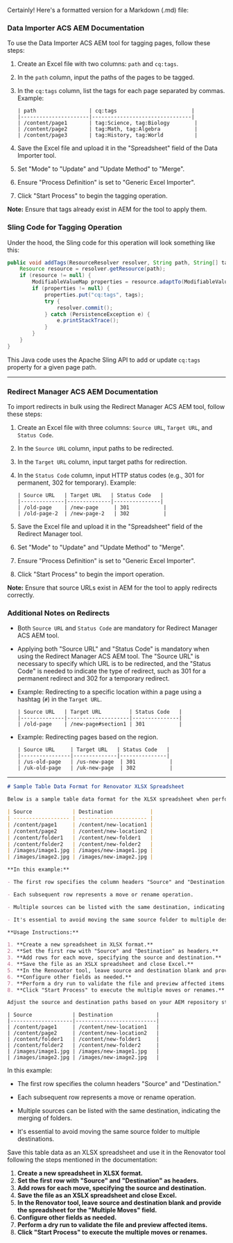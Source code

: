 Certainly! Here's a formatted version for a Markdown (.md) file:

### Data Importer ACS AEM Documentation

To use the Data Importer ACS AEM tool for tagging pages, follow these steps:

1. Create an Excel file with two columns: `path` and `cq:tags`.
2. In the `path` column, input the paths of the pages to be tagged.
3. In the `cq:tags` column, list the tags for each page separated by commas.
   Example:

   ```plaintext
   | path                 | cq:tags                        |
   |----------------------|--------------------------------|
   | /content/page1       | tag:Science, tag:Biology        |
   | /content/page2       | tag:Math, tag:Algebra           |
   | /content/page3       | tag:History, tag:World          |
   ```

4. Save the Excel file and upload it in the "Spreadsheet" field of the Data Importer tool.
5. Set "Mode" to "Update" and "Update Method" to "Merge".
6. Ensure "Process Definition" is set to "Generic Excel Importer".
7. Click "Start Process" to begin the tagging operation.

**Note:** Ensure that tags already exist in AEM for the tool to apply them.

### Sling Code for Tagging Operation

Under the hood, the Sling code for this operation will look something like this:

```java
public void addTags(ResourceResolver resolver, String path, String[] tags) {
    Resource resource = resolver.getResource(path);
    if (resource != null) {
        ModifiableValueMap properties = resource.adaptTo(ModifiableValueMap.class);
        if (properties != null) {
            properties.put("cq:tags", tags);
            try {
                resolver.commit();
            } catch (PersistenceException e) {
                e.printStackTrace();
            }
        }
    }
}
```

This Java code uses the Apache Sling API to add or update `cq:tags` property for a given page path.

---

### Redirect Manager ACS AEM Documentation

To import redirects in bulk using the Redirect Manager ACS AEM tool, follow these steps:

1. Create an Excel file with three columns: `Source URL`, `Target URL`, and `Status Code`.
2. In the `Source URL` column, input paths to be redirected.
3. In the `Target URL` column, input target paths for redirection.
4. In the `Status Code` column, input HTTP status codes (e.g., 301 for permanent, 302 for temporary).
   Example:

   ```plaintext
   | Source URL   | Target URL   | Status Code   |
   |--------------|--------------|---------------|
   | /old-page    | /new-page     | 301           |
   | /old-page-2  | /new-page-2   | 302           |
   ```

5. Save the Excel file and upload it in the "Spreadsheet" field of the Redirect Manager tool.
6. Set "Mode" to "Update" and "Update Method" to "Merge".
7. Ensure "Process Definition" is set to "Generic Excel Importer".
8. Click "Start Process" to begin the import operation.

**Note:** Ensure that source URLs exist in AEM for the tool to apply redirects correctly.

### Additional Notes on Redirects

- Both `Source URL` and `Status Code` are mandatory for Redirect Manager ACS AEM tool.
- Applying both "Source URL" and "Status Code" is mandatory when using the Redirect Manager ACS AEM tool. The "Source URL" is necessary to specify which URL is to be redirected, and the "Status Code" is needed to indicate the type of redirect, such as 301 for a permanent redirect and 302 for a temporary redirect.
- Example: Redirecting to a specific location within a page using a hashtag (`#`) in the `Target URL`.

  ```plaintext
  | Source URL   | Target URL         | Status Code   |
  |--------------|--------------------|---------------|
  | /old-page    | /new-page#section1 | 301           |
  ```

- Example: Redirecting pages based on the region.

  ```plaintext
  | Source URL     | Target URL   | Status Code   |
  |----------------|--------------|---------------|
  | /us-old-page   | /us-new-page  | 301           |
  | /uk-old-page   | /uk-new-page  | 302           |
  ```

---

```markdown
# Sample Table Data Format for Renovator XLSX Spreadsheet

Below is a sample table data format for the XLSX spreadsheet when performing multiple moves or renames using Renovator:

| Source             | Destination            |
| ------------------ | ---------------------- |
| /content/page1     | /content/new-location1 |
| /content/page2     | /content/new-location2 |
| /content/folder1   | /content/new-folder1   |
| /content/folder2   | /content/new-folder2   |
| /images/image1.jpg | /images/new-image1.jpg |
| /images/image2.jpg | /images/new-image2.jpg |

**In this example:**

- The first row specifies the column headers "Source" and "Destination."

- Each subsequent row represents a move or rename operation.

- Multiple sources can be listed with the same destination, indicating the merging of folders.

- It's essential to avoid moving the same source folder to multiple destinations.

**Usage Instructions:**

1. **Create a new spreadsheet in XLSX format.**
2. **Set the first row with "Source" and "Destination" as headers.**
3. **Add rows for each move, specifying the source and destination.**
4. **Save the file as an XSLX spreadsheet and close Excel.**
5. **In the Renovator tool, leave source and destination blank and provide the spreadsheet for the "Multiple Moves" field.**
6. **Configure other fields as needed.**
7. **Perform a dry run to validate the file and preview affected items.**
8. **Click "Start Process" to execute the multiple moves or renames.**

Adjust the source and destination paths based on your AEM repository structure and the specific moves or renames you want to perform.
```

```plaintext
| Source             | Destination              |
|--------------------|--------------------------|
| /content/page1     | /content/new-location1   |
| /content/page2     | /content/new-location2   |
| /content/folder1   | /content/new-folder1     |
| /content/folder2   | /content/new-folder2     |
| /images/image1.jpg | /images/new-image1.jpg   |
| /images/image2.jpg | /images/new-image2.jpg   |
```

In this example:

- The first row specifies the column headers "Source" and "Destination."

- Each subsequent row represents a move or rename operation.

- Multiple sources can be listed with the same destination, indicating the merging of folders.

- It's essential to avoid moving the same source folder to multiple destinations.

Save this table data as an XLSX spreadsheet and use it in the Renovator tool following the steps mentioned in the documentation:

1. **Create a new spreadsheet in XLSX format.**
2. **Set the first row with "Source" and "Destination" as headers.**
3. **Add rows for each move, specifying the source and destination.**
4. **Save the file as an XSLX spreadsheet and close Excel.**
5. **In the Renovator tool, leave source and destination blank and provide the spreadsheet for the "Multiple Moves" field.**
6. **Configure other fields as needed.**
7. **Perform a dry run to validate the file and preview affected items.**
8. **Click "Start Process" to execute the multiple moves or renames.**
